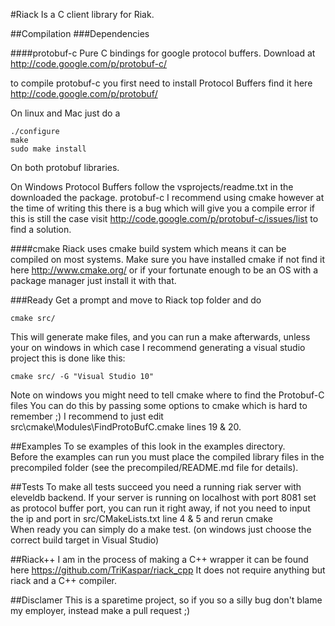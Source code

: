 #Riack
Is a C client library for Riak.

##Compilation
###Dependencies

####protobuf-c
Pure C bindings for google protocol buffers.
Download at http://code.google.com/p/protobuf-c/

to compile protobuf-c you first need to install Protocol Buffers find it here
http://code.google.com/p/protobuf/

On linux and Mac just do a 
```
./configure
make
sudo make install
```
On both protobuf libraries.

On Windows
Protocol Buffers follow the vsprojects/readme.txt in the downloaded the package.
protobuf-c I recommend using cmake however at the time of writing this there is a bug
which will give you a compile error if this is still the case visit 
http://code.google.com/p/protobuf-c/issues/list to find a solution.

####cmake
Riack uses cmake build system which means it can be compiled on most systems.
Make sure you have installed cmake if not find it here http://www.cmake.org/ or
if your fortunate enough to be an OS with a package manager just install it with that.

###Ready
Get a prompt and move to Riack top folder and do
```
cmake src/
```
This will generate make files, and you can run a make afterwards, unless your on windows
in which case I recommend generating a visual studio project this is done like this:

```
cmake src/ -G "Visual Studio 10"
```
Note on windows you might need to tell cmake where to find the Protobuf-C files
You can do this by passing some options to cmake which is hard to remember ;) I recommend 
to just edit src\cmake\Modules\FindProtoBufC.cmake lines 19 & 20.

##Examples
To se examples of this look in the examples directory.  
Before the examples can run you must place the compiled library files in the precompiled folder (see the precompiled/README.md file for details).  


##Tests
To make all tests succeed you need a running riak server with eleveldb backend.
If your server is running on localhost with port 8081 set as protocol buffer port, you can run it right away, if not you need to input the ip and port in src/CMakeLists.txt line 4 & 5 and rerun cmake  
When ready you can simply do a make test.
(on windows just choose the correct build target in Visual Studio)

##Riack++
I am in the process of making a C++ wrapper it can be found here https://github.com/TriKaspar/riack_cpp
It does not require anything but riack and a C++ compiler.

##Disclamer
This is a sparetime project, so if you so a silly bug don't blame my employer, instead 
make a pull request ;)  


